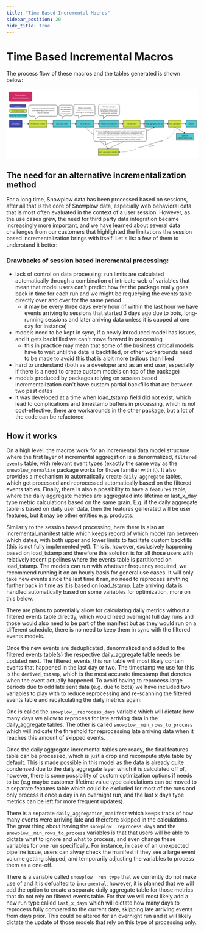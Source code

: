 ```yaml
---
title: "Time Based Incremental Macros"
sidebar_position: 20
hide_title: true
---
```

# Time Based Incremental Macros

The process flow of these macros and the tables generated is shown below:

![Utils Time Based Incremental Package data flow](../images/time-based.png)

## The need for an alternative incrementalization method
For a long time, Snowplow data has been processed based on sessions, after all that is the core of Snowplow data, especially web behavioral data that is most often evaluated in the context of a user session. However, as the use cases grew, the need for third party data integration became increasingly more important, and we have learned about several data challenges from our customers that highlighted the limitations the session based incrementalization brings with itself. Let's list a few of them to understand it better:


### Drawbacks of session based incremental processing:
- lack of control on data processing: run limits are calculated automatically through a combination of intricate web of variables that mean that model users can't predict how far the package really goes back in time for each run and we might be requerying the events table directly over and over for the same period
    - it may be every three days every hour (if within the last hour we have events arriving to sessions that started 3 days ago due to bots, long-running sessions and later arriving data unless it is capped at one day for instance)
- models need to be kept in sync, if a newly introduced model has issues, and it gets backfilled we can't move forward in processing
    - this in practice may mean that some of the business critical models have to wait until the data is backfilled, or other workarounds need to be made to avoid this that is a bit more tedious than liked
- hard to understand (both as a developer and as an end user, especially if there is a need to create custom models on top of the package)
- models produced by packages relying on session based incrementalization can't have custom partial backfills that are between two past dates
- it was developed at a time when load_tstamp field did not exist, which lead to complications and timestamp buffers in processing, which is not cost-effective, there are workarounds in the other package, but a lot of the code can be refactored

## How it works
On a high level, the macros work for an incremental data model structure where the first layer of incremental aggregation is a denormalized, `filtered events` table, with relevant event types (exactly the same way as the `snowplow_normalize` package works for those familiar with it). It also provides a mechanism to automatically create `daily aggregate` tables, which get processed and reprocessed automatically based on the filtered events tables. Finally, there is also a possibility to have a `features` table, where the daily aggregate metrics are aggregated into lifetime or last_x_day type metric calculations based on the same grain. E.g. if the daily aggregate table is based on daily user data, then the features generated will be user features, but it may be other entities e.g. products.

Similarly to the session based processing, here there is also an incremental_manifest table which keeps record of which model ran between which dates, with both upper and lower limits to facilitate custom backfills (this is not fully implemented yet). This is, however, exclusively happening based on load_tstamp and therefore this solution is for all those users with relatively recent pipelines where the events table is partitioned on load_tstamp. The models can run with whatever frequency required, we recommend running it on an hourly basis for general use cases. It will only take new events since the last time it ran, no need to reprocess anything further back in time as it is based on load_tstamp. Late arriving data is handled automatically based on some variables for optimization, more on this below.

There are plans to potentially allow for calculating daily metrics without a filtered events table directly, which would need overnight full day runs and those would also need to be part of the manifest but as they would run on a different schedule, there is no need to keep them in sync with the filtered events models.

Once the new events are deduplicated, denormalized and added to the filtered events table(s) the respective daily_aggregate table needs be updated next. The filtered_events_this run table will most likely contain events that happened in the last day or two. The timestamp we use for this is the `derived_tstamp`, which is the most accurate timestamp that denotes when the event actually happened. To avoid having to reprocess large periods due to odd late sent data (e.g. due to bots) we have included two variables to play with to reduce reprocessing and re-scanning the filtered events table and recalculating the daily metrics again:

One is called the `snowplow__reprocess_days` variable which will dictate how many days we allow to reprocess for late arriving data in the daily_aggregate tables. The other is called `snowplow__min_rows_to_process` which will indicate the threshold for reprocessing late arriving data when it reaches this amount of skipped events.

Once the daily aggregate incremental tables are ready, the final features table can be processed, which is just a drop and recompute style table by default. This is made possible in this model as the data is already quite condensed due to the daily aggregate layer which it is calculated off of, however, there is some possibility of custom optimization options if needs to be (e.g maybe customer lifetime value type calculations can be moved to a separate features table which could be excluded for most of the runs and only process it once a day in an overnight run, and the last x days type metrics can be left for more frequent updates).

There is a separate `daily_aggregation_manifest` which keeps track of how many events were arriving late and therefore skipped in the calculations. The great thing about having the `snowplow__reprocess_days` and the `snowplow__min_rows_to_process` variables is that that users will be able to dictate what to ignore and what to process, and even change these variables for one run specifically. For instance, in case of an unexpected pipeline issue, users can alway check the manifest if they see a large event volume getting skipped, and temporarily adjusting the variables to process them as a one-off.

There is a variable called `snowplow__run_type` that we currently do not make use of and it is defualted to `incremental`, however, it is planned that we will add the option to create a separate daily aggregate table for those metrics that do not rely on filtered events table. For that we will most likely add a new run type called `last_x_days` which will dictate how many days to reprocess fully compared to the current date, skipping late arriving events from days prior. This could be altered for an overnight run and it will likely dictate the update of those models that rely on this type of processing only.
